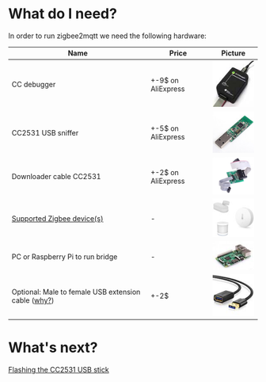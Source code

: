 ---
---
# What do I need?
In order to run zigbee2mqtt we need the following hardware:

| Name | Price | Picture |
| ------------- | ------------- | ------------- |
| CC debugger | +-9$ on AliExpress | ![CC debugger](../images/cc_debugger.jpg) |
| CC2531 USB sniffer | +-5$ on AliExpress | ![CC2531 USB sniffer](../images/cc2531.jpg) |
| Downloader cable CC2531 | +-2$ on AliExpress | ![Downloader cable CC2531](../images/downloader_cable.png) |
| [Supported Zigbee device(s)](../information/supported_devices.md) | - | ![Zigbee devices](../images/xiaomi_sensors.jpg) |
| PC or Raspberry Pi to run bridge | - | ![Raspberry Pi](../images/pi.jpg) |
| Optional: Male to female USB extension cable ([why?](../how_tos/how_to_improve_network_range.md)) | +-2$ | ![USB extension cable](../images/usb_extension_cable.jpg) |

# What's next?
[Flashing the CC2531 USB stick](flashing_the_cc2531.md)
